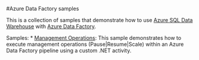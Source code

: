 #Azure Data Factory samples

This is a collection of samples that demonstrate how to use [Azure SQL Data Warehouse](https://aka.ms/sqldw) with [Azure Data Factory](https://azure.microsoft.com/services/data-factory).

Samples:
	* [Management Operations](./management-operations/): This sample demonstrates how to execute management operations (Pause|Resume|Scale) within an Azure Data Factory pipeline using a custom .NET activity.